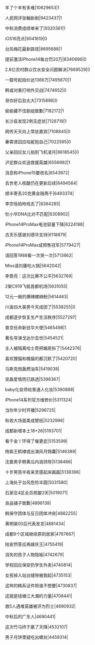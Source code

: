 羊了个羊有多难|10629653|1

人民网评张翰新剧|9423437|1

中秋消费成绩单来了|9320361|1

iOS16亮点|9041619|0

台风梅花最新路径|8695688|1

提前激活iPhone14每台罚20万|8340696|0

2.8亿农村群众饮水安全问题解决|7669529|0

一靓号起拍价达1366万|7495670|1

韩或对美打响外交战|7474652|0

哥你好后劲太大|7315896|0

偷偷藏不住剧组致歉|7182172|1

长沙县发现2例无症状|7128719|1

网传天天向上常驻嘉宾|7108845|0

秦霄贤回应哈妮抱自己|7022595|0

父亲回应女儿拍到飞机凌月|6618545|0

泸定群众欢送救援英雄|6556992|1

消息称iPhone15要改名|6543972|

去世老人核酸仍在更新后续|6494564|

顺丰寄丢20克黄金赔两千|6493374|

李宗恒拍吻戏去了|6384285|

杜小华DNA比对不匹配|6308902|

iPhone14ProMax电池容量下降|6224198|

古天乐感谢刘德华支持|6118879|

iPhone14ProMax成预售冠军|5779427|

请回答1988看一次哭一次|5713862|

Miss请刘庸吃火锅|5642042|

李景亮：这次比赛不公平|5632769|

2架C919飞抵首都机场|5631055|

12元一碗的爆辣螺蛳粉|5614463|

川渝四大美男今天成团了|5538255|0

成都逐步恢复生产生活秩序|5527297|

普京任命新驻华大使|5465498|1

著名导演戈达尔去世|5454521|

主人被隔离哈士奇把婚房拆了|5442376|

喜欢狸猫和橘猫的都沉默了|5420720|

马斯克炮轰燃油车|5419038|

吴磊爱情而已路透|5398367|

baby化妆师给普通人化妆|5390888|

iPhone14系列官方维修价|5311324|

当你年少时开播|5296725|

秋收大场面美成壁纸|5232996|

成都新增本土18+26|5193701|

看千金丫环得了催更症|5153599|

杨紫王鹤棣或出演风月锦囊|5146389|

沈嘉男手劈黄瓜内涵领导|5138486|

十岁男孩半夜来灵感起床画画|5138396|

上海处于台风危险半圆|5031580|

石家庄4区全员核酸3天|5019071|

良品铺子致歉|4898138|

韩保守团体与反日团体冲突|4882255|

黄明昊00后代表发言|4881434|

成都9个区域继续原则居家|4767667|

陆安然答应再嫁庆王|4755419|

消失的孩子人物隐喻|4742679|

学校回应保安扔学生外卖|4740814|

女孩掉入站台缝隙被救起|4735153|

这样的韩系证件照谁不想要|4730837|

这就是钱塘江大潮的力量|4708441|

救5人遇难英雄被评为烈士|4690932|

中秋后的广东人|4690441|

这次竹马终于赢了天降|4532107|

男子月饼里疑吃出螺丝|4459314|

